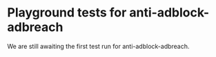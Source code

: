 # Playground tests for anti-adblock-adbreach
We are still awaiting the first test run for anti-adblock-adbreach.
